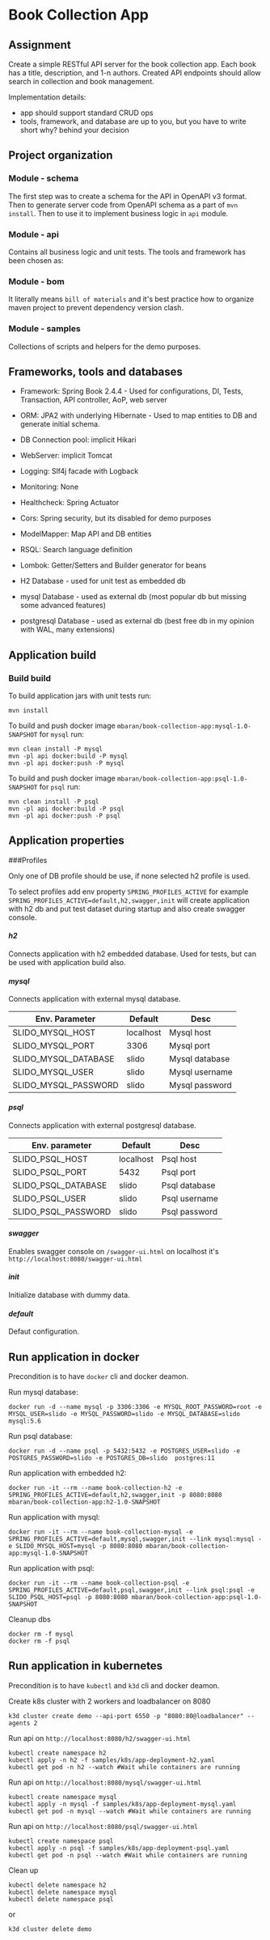 # Book Collection App

## Assignment

Create a simple RESTful API server for the book collection app. Each book has a title, description, and 1-n authors. Created API endpoints should allow search in collection and book management.

Implementation details:
- app should support standard CRUD ops 
- tools, framework, and database are up to you, but you have to write short why? behind your decision


## Project organization

### Module - schema

The first step was to create a schema for the API in OpenAPI v3 format. 
Then to generate server code from OpenAPI schema as a part of `mvn install`. Then to use it to implement business logic in `api` module.

### Module - api

Contains all business logic and unit tests. The tools and framework has been chosen as:

### Module - bom

It literally means `bill of materials` and it's best practice how to organize maven project to prevent dependency version clash.


### Module - samples

Collections of scripts and helpers for the demo purposes.  

## Frameworks, tools and databases

* Framework: Spring Book 2.4.4 - Used for configurations, DI, Tests, Transaction, API controller, AoP, web server  
* ORM: JPA2 with underlying Hibernate - Used to map entities to DB and generate initial schema.
* DB Connection pool: implicit Hikari
* WebServer: implicit Tomcat
* Logging: Slf4j facade with Logback
* Monitoring: None 
* Healthcheck: Spring Actuator
* Cors: Spring security, but its disabled for demo purposes
* ModelMapper: Map API and DB entities
* RSQL: Search language definition
* Lombok: Getter/Setters and Builder generator for beans

* H2 Database - used for unit test as embedded db
* mysql Database - used as external db (most popular db but missing some advanced features)
* postgresql Database - used as external db (best free db in my opinion with WAL, many extensions)

## Application build

### Build build

To build application jars with unit tests run:
```
mvn install
```

To build and push docker image `mbaran/book-collection-app:mysql-1.0-SNAPSHOT` for `mysql` run:

```
mvn clean install -P mysql
mvn -pl api docker:build -P mysql
mvn -pl api docker:push -P mysql
```

To build and push docker image `mbaran/book-collection-app:psql-1.0-SNAPSHOT` for `psql` run:

```
mvn clean install -P psql
mvn -pl api docker:build -P psql
mvn -pl api docker:push -P psql
```

## Application properties

###Profiles

 Only one of DB profile should be use, if none selected h2 profile is used.
 
 To select profiles add env property `SPRING_PROFILES_ACTIVE` for example `SPRING_PROFILES_ACTIVE=default,h2,swagger,init` will create application with h2 db and put test dataset during startup and also create swagger console. 

 #### *h2*
 Connects application with h2 embedded database. Used for tests, but can be used with application build also.
 #### *mysql*
 Connects application with external mysql database.
 
 | Env. Parameter | Default | Desc |
 | ------ | ------ | ------ |
 | SLIDO_MYSQL_HOST | localhost | Mysql host | 
 | SLIDO_MYSQL_PORT | 3306 | Mysql port | 
 | SLIDO_MYSQL_DATABASE | slido | Mysql database |
 | SLIDO_MYSQL_USER | slido | Mysql username |
 | SLIDO_MYSQL_PASSWORD | slido | Mysql password | 

 #### *psql*
 Connects application with external postgresql database.
 
 | Env. parameter | Default | Desc |
 | ------ | ------ | ------ |
 | SLIDO_PSQL_HOST | localhost | Psql host | 
 | SLIDO_PSQL_PORT | 5432 | Psql port | 
 | SLIDO_PSQL_DATABASE | slido | Psql database |
 | SLIDO_PSQL_USER | slido | Psql username |
 | SLIDO_PSQL_PASSWORD | slido | Psql password | 
 
  #### *swagger*
  
  Enables swagger console on `/swagger-ui.html` on localhost it's `http://localhost:8080/swagger-ui.html`

  #### *init*
  
  Initialize database with dummy data.
  
  #### *default*
    
  Defaut configuration.
     
## Run application in docker

Precondition is to have `docker` cli and docker deamon.

Run mysql database:

```docker run -d --name mysql -p 3306:3306 -e MYSQL_ROOT_PASSWORD=root -e MYSQL_USER=slido -e MYSQL_PASSWORD=slido -e MYSQL_DATABASE=slido  mysql:5.6```

Run psql database:

```docker run -d --name psql -p 5432:5432 -e POSTGRES_USER=slido -e POSTGRES_PASSWORD=slido -e POSTGRES_DB=slido  postgres:11```

Run application with embedded h2:

```docker run -it --rm --name book-collection-h2 -e SPRING_PROFILES_ACTIVE=default,h2,swagger,init -p 8080:8080 mbaran/book-collection-app:h2-1.0-SNAPSHOT```

Run application with mysql:

```docker run -it --rm --name book-collection-mysql -e SPRING_PROFILES_ACTIVE=default,mysql,swagger,init --link mysql:mysql -e SLIDO_MYSQL_HOST=mysql -p 8080:8080 mbaran/book-collection-app:mysql-1.0-SNAPSHOT```

Run application with psql:

```docker run -it --rm --name book-collection-psql -e SPRING_PROFILES_ACTIVE=default,psql,swagger,init --link psql:psql -e SLIDO_PSQL_HOST=psql -p 8080:8080 mbaran/book-collection-app:psql-1.0-SNAPSHOT```

Cleanup dbs

```
docker rm -f mysql
docker rm -f psql
```

## Run application in kubernetes

Precondition is to have `kubectl` and `k3d` cli and docker deamon.

Create k8s cluster with 2 workers and loadbalancer on 8080

```$xslt
k3d cluster create demo --api-port 6550 -p "8080:80@loadbalancer" --agents 2
```

Run api on `http://localhost:8080/h2/swagger-ui.html`

```$xslt
kubectl create namespace h2
kubectl apply -n h2 -f samples/k8s/app-deployment-h2.yaml
kubectl get pod -n h2 --watch #Wait while containers are running
```

Run api on `http://localhost:8080/mysql/swagger-ui.html`

```$xslt
kubectl create namespace mysql
kubectl apply -n mysql -f samples/k8s/app-deployment-mysql.yaml
kubectl get pod -n mysql --watch #Wait while containers are running
```

Run api on `http://localhost:8080/psql/swagger-ui.html`

```$xslt
kubectl create namespace psql
kubectl apply -n psql -f samples/k8s/app-deployment-psql.yaml
kubectl get pod -n psql --watch #Wait while containers are running
```

Clean up
```$xslt
kubectl delete namespace h2
kubectl delete namespace mysql
kubectl delete namespace psql
```

or 

```$xslt
k3d cluster delete demo
```





